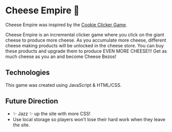 # Cheese Empire 🧀

Cheese Empire was inspired by the [Cookie Clicker Game](http://orteil.dashnet.org/cookieclicker/).

Cheese Empire is an incremental clicker game where you click on the giant cheese to produce more cheese. As you accumulate more cheese, different cheese making products will be unlocked in the cheese store. You can buy these products and upgrade them to produce EVEN MORE CHEESE!!! Get as much cheese as you an and become Cheese Bezos!

## Technologies

This game was created using JavaScript & HTML/CSS.

## Future Direction

- ✨ Jazz ✨ up the site with more CSS!
- Use local storage so players won't lose their hard work when they leave the site.
